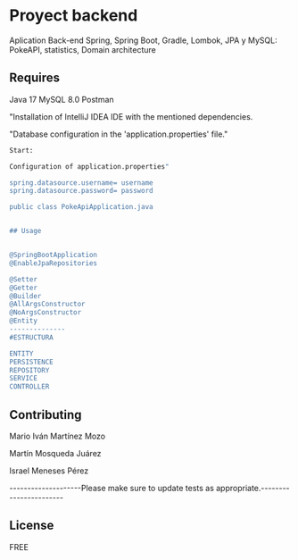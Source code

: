# Proyect backend 

Aplication Back-end Spring, Spring Boot, Gradle, Lombok, JPA y MySQL:  PokeAPI, statistics, Domain architecture

## Requires

Java 17
MySQL 8.0
Postman

"Installation of IntelliJ IDEA IDE with the mentioned dependencies.

"Database configuration in the 'application.properties' file."


```bash
Start:

Configuration of application.properties"

spring.datasource.username= username
spring.datasource.password= password

public class PokeApiApplication.java


## Usage


@SpringBootApplication
@EnableJpaRepositories

@Setter
@Getter
@Builder
@AllArgsConstructor
@NoArgsConstructor
@Entity
--------------
#ESTRUCTURA

ENTITY
PERSISTENCE
REPOSITORY
SERVICE
CONTROLLER

```

## Contributing


Mario Iván Martínez Mozo

Martín Mosqueda Juárez

Israel Meneses Pérez


--------------------Please make sure to update tests as appropriate.-----------------------

## License

FREE
